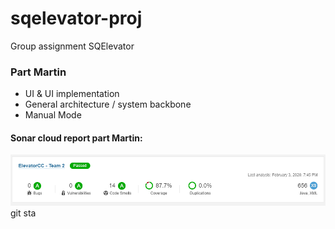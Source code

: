 # sqelevator-proj
Group assignment SQElevator

### Part Martin
- UI & UI implementation
- General architecture / system backbone
- Manual Mode

#### Sonar cloud report part Martin:
![](docu/sonarcloud_part_martin.PNG)git sta